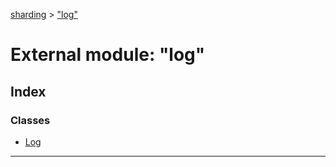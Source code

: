[sharding](../README.md) > ["log"](../modules/_log_.md)

# External module: "log"

## Index

### Classes

* [Log](../classes/_log_.log.md)

---

